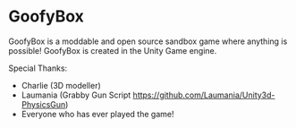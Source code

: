 # GoofyBox

GoofyBox is a moddable and open source sandbox game where anything is possible!
GoofyBox is created in the Unity Game engine.

Special Thanks:
- Charlie (3D modeller)
- Laumania (Grabby Gun Script https://github.com/Laumania/Unity3d-PhysicsGun)
- Everyone who has ever played the game!
